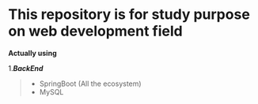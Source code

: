 # This repository is for study purpose on web development field
**Actually using** 

1.**_BackEnd_**
   >- SpringBoot (All the ecosystem)
   >- MySQL
